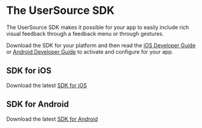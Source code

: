 # The UserSource SDK

The UserSource SDK makes it possible for your app to easily include rich visual feedback through a feedback menu or through gestures. 

Download the SDK for your platform and then read the [iOS Developer Guide](iosug) or [Android Developer Guide](androidug) to activate and configure for your app.

## SDK for iOS 

Download the latest [SDK for iOS](http://storage.googleapis.com/usersource_sdk/ios/latest/UserSource_SDK_iOS.zip)

## SDK for Android

Download the latest [SDK for Android](http://storage.googleapis.com/usersource_sdk/android/latest/UserSource_SDK_Android.zip)